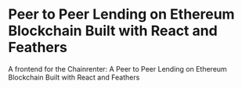 # Peer to Peer Lending on Ethereum Blockchain Built with React and Feathers

A frontend for the Chainrenter: A Peer to Peer Lending on Ethereum Blockchain Built with React and Feathers

